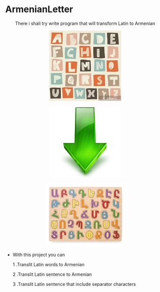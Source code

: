 # ArmenianLetter


<p  align="center">
There  i shall try write program that will transform Latin to Armenian
</p>  

<p align="center">
<img src="/images/Latin.jpg">
</p>

<p align="center">
<img src="/images/Change.jpg">
</p>

<p align="center">
<img src="/images/Armenian.jpg">
</p>

* With this project you can
  
  1 .Translit  Latin words to Armenian
  
  2 .Translit  Latin sentence to Armenian
  
  3 .Translit  Latin sentence that include separator characters
